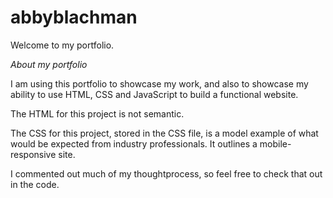 # abbyblachman

Welcome to my portfolio. 

*About my portfolio*

I am using this portfolio to showcase my work, and also to showcase my ability to use HTML, CSS and JavaScript to build a functional website. 

The HTML for this project is not semantic. 

The CSS for this project, stored in the CSS file, is a model example of what would be expected from industry professionals. It outlines a mobile-responsive site. 

I commented out much of my thoughtprocess, so feel free to check that out in the code. 
